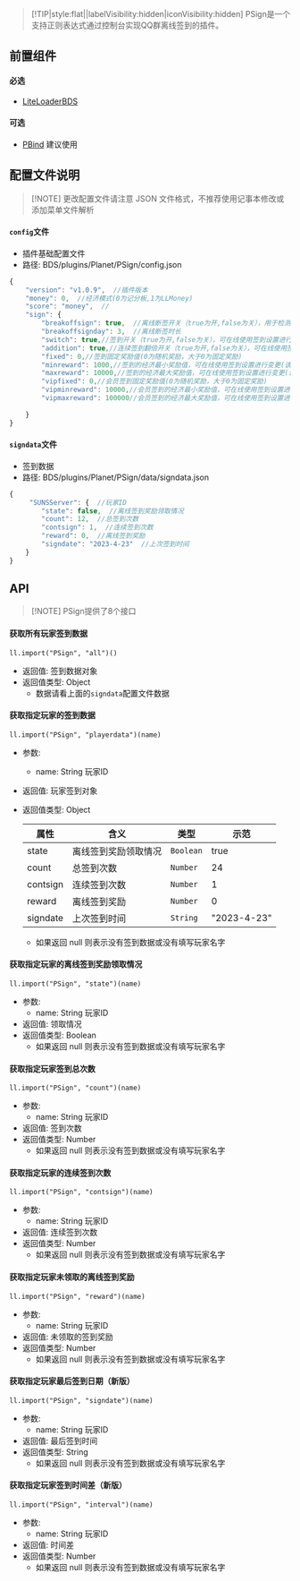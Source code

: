> [!TIP|style:flat||labelVisibility:hidden|iconVisibility:hidden] PSign是一个支持正则表达式通过控制台实现QQ群离线签到的插件。

## 前置组件
#### 必选
- [LiteLoaderBDS](https://www.minebbs.com/liteloader/)

#### 可选
- [PBind](https://www.minebbs.com/resources/pbind.4211/) 建议使用

## 配置文件说明

> [!NOTE] 更改配置文件请注意 JSON 文件格式，不推荐使用记事本修改或添加菜单文件解析

#### `config`文件

- 插件基础配置文件
- 路径: BDS/plugins/Planet/PSign/config.json
```js
{
    "version": "v1.0.9",  //插件版本
    "money": 0,  //经济模式(0为记分板,1为LLMoney)
    "score": "money",  //
    "sign": {
        "breakoffsign": true,  //离线断签开关（true为开,false为关），用于检测玩家上次入服时间有没有超过指定时长从而禁止离线签到
        "breakoffsignday": 3,  //离线断签时长
        "switch": true,//签到开关（true为开,false为关），可在线使用签到设置进行变更
        "addition": true,//连续签到翻倍开关（true为开,false为关），可在线使用签到设置进行变更
        "fixed": 0,//签到固定奖励值(0为随机奖励，大于0为固定奖励)
        "minreward": 1000,//签到的经济最小奖励值，可在线使用签到设置进行变更(该参数不能大于最大值)
        "maxreward": 10000,//签到的经济最大奖励值，可在线使用签到设置进行变更(该参数不能小于最小值)
        "vipfixed": 0,//会员签到固定奖励值(0为随机奖励，大于0为固定奖励)
        "vipminreward": 10000,//会员签到的经济最小奖励值，可在线使用签到设置进行变更(该参数不能大于最大值)
        "vipmaxreward": 100000//会员签到的经济最大奖励值，可在线使用签到设置进行变更(该参数不能小于最小值)
    
    }
}
```

#### `signdata`文件

- 签到数据
- 路径: BDS/plugins/Planet/PSign/data/signdata.json
```js
{
     "SUNSServer": {  //玩家ID
        "state": false,  //离线签到奖励领取情况
        "count": 12,  //总签到次数
        "contsign": 1,  //连续签到次数
        "reward": 0,  //离线签到奖励
        "signdate": "2023-4-23"  //上次签到时间
    }
}
```

## API

> [!NOTE] PSign提供了8个接口

#### 获取所有玩家签到数据
`ll.import("PSign", "all")()`

- 返回值: 签到数据对象
- 返回值类型: Object
  - 数据请看上面的`signdata`配置文件数据

#### 获取指定玩家的签到数据
`ll.import("PSign", "playerdata")(name)`

- 参数: 
  - name: String
    玩家ID
- 返回值: 玩家签到对象
- 返回值类型: Object

    | 属性     | 含义                 | 类型      | 示范       |
    | -------- | -------------------- | --------- | ---------- |
    | state    | 离线签到奖励领取情况 | `Boolean` | true       |
    | count    | 总签到次数           | `Number`  | 24         |
    | contsign | 连续签到次数         | `Number`  | 1          |
    | reward   | 离线签到奖励         | `Number`  | 0          |
    | signdate | 上次签到时间         | `String`  | "2023-4-23"|

  - 如果返回 null 则表示没有签到数据或没有填写玩家名字

#### 获取指定玩家的离线签到奖励领取情况
`ll.import("PSign", "state")(name)`

- 参数: 
  - name: String
    玩家ID
- 返回值: 领取情况
- 返回值类型: Boolean
  - 如果返回 null 则表示没有签到数据或没有填写玩家名字

#### 获取指定玩家签到总次数
`ll.import("PSign", "count")(name)`

- 参数: 
  - name: String
    玩家ID
- 返回值: 签到次数
- 返回值类型: Number
  - 如果返回 null 则表示没有签到数据或没有填写玩家名字

#### 获取指定玩家的连续签到次数
`ll.import("PSign", "contsign")(name)`

- 参数: 
  - name: String
    玩家ID
- 返回值: 连续签到次数
- 返回值类型: Number
  - 如果返回 null 则表示没有签到数据或没有填写玩家名字

#### 获取指定玩家未领取的离线签到奖励
`ll.import("PSign", "reward")(name)`

- 参数: 
  - name: String
    玩家ID
- 返回值: 未领取的签到奖励
- 返回值类型: Number
  - 如果返回 null 则表示没有签到数据或没有填写玩家名字

#### 获取指定玩家最后签到日期（新版）
`ll.import("PSign", "signdate")(name)`

- 参数: 
  - name: String
    玩家ID
- 返回值: 最后签到时间
- 返回值类型: String
  - 如果返回 null 则表示没有签到数据或没有填写玩家名字

#### 获取指定玩家签到时间差（新版）
`ll.import("PSign", "interval")(name)`

- 参数: 
  - name: String
    玩家ID
- 返回值: 时间差
- 返回值类型: Number
  - 如果返回 null 则表示没有签到数据或没有填写玩家名字